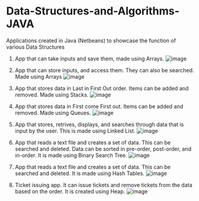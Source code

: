 # Data-Structures-and-Algorithms-JAVA
Applications created in Java (Netbeans) to showcase the function of various Data Structures


1. App that can take inputs and save them, made using Arrays.
   ![image](https://github.com/lochana-dineth/Data-Structures-and-Algorithms-JAVA/assets/30839724/4c0130d1-42f7-4241-802e-fee1e91f12c5)


3. App that can store inputs, and access them. They can also be searched. Made using Arrays
   ![image](https://github.com/lochana-dineth/Data-Structures-and-Algorithms-JAVA/assets/30839724/a1fe06d9-009d-4d89-a1b3-6fe20b20faa5)


5. App that stores data in Last in First Out order. Items can be added and removed. Made using Stacks.
   ![image](https://github.com/lochana-dineth/Data-Structures-and-Algorithms-JAVA/assets/30839724/5ca3be5f-b958-498b-ba63-193f59faa55d)

   
6. App that stores data in First come First out. Items can be added and removed. Made using Queues.
   ![image](https://github.com/lochana-dineth/Data-Structures-and-Algorithms-JAVA/assets/30839724/5142b516-6936-482d-8fac-3c4ede3d6067)


7. App that stores, retrives, displays, and searches through data that is input by the user. This is made using Linked List.
   ![image](https://github.com/lochana-dineth/Data-Structures-and-Algorithms-JAVA/assets/30839724/e035ef3e-8c46-44f7-84cf-db8084194f2c)


9. App that reads a text file and creates a set of data. This can be searched and deleted. Data can be sorted in pre-order, post-order, and in-order. It is made using Binary Search Tree.
   ![image](https://github.com/lochana-dineth/Data-Structures-and-Algorithms-JAVA/assets/30839724/463467fa-a05f-4d31-be40-6477757813b1)


10. App that reads a text file and creates a set of data. This can be searched and deleted. It is made using Hash Tables.
    ![image](https://github.com/lochana-dineth/Data-Structures-and-Algorithms-JAVA/assets/30839724/378a3a6f-f07e-4130-b175-189da1620135)


12. Ticket issuing app. It can issue tickets and remove tickets from the data based on the order. It is created using Heap.
    ![image](https://github.com/lochana-dineth/Data-Structures-and-Algorithms-JAVA/assets/30839724/e511660b-9e9a-41bf-baaf-09319552af2e)

